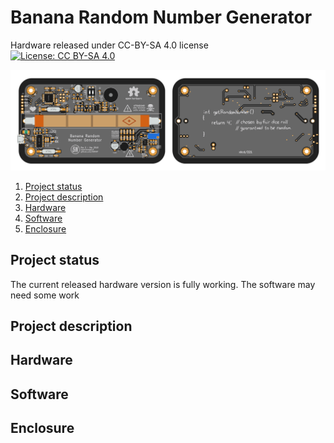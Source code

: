 # Banana Random Number Generator
Hardware released under CC-BY-SA 4.0 license  
[![License: CC BY-SA 4.0](https://img.shields.io/badge/License-CC%20BY--SA%204.0-lightgrey.svg)](http://creativecommons.org/licenses/by-sa/4.0/)


![layout 1](/images/layout.png)

1. [Project status](#project-status)  
1. [Project description](#project-description)  
1. [Hardware](#hardware)  
1. [Software](#software) 
1. [Enclosure](#enclosure) 

## Project status 
The current released hardware version is fully working. 
The software may need some work
## Project description 
## Hardware 
## Software
## Enclosure

